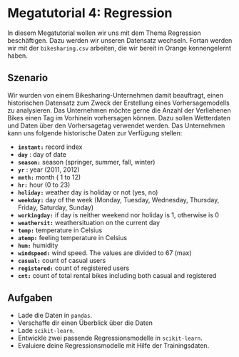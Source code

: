 # Megatutorial 4: Regression

In diesem Megatutorial wollen wir uns mit dem Thema Regression beschäftigen. Dazu werden wir unseren Datensatz wechseln. Fortan werden wir mit der `bikesharing.csv` arbeiten, die wir bereit in Orange kennengelernt haben.

## Szenario

Wir wurden von einem Bikesharing-Unternehmen damit beauftragt, einen historischen Datensatz zum Zweck der Erstellung eines Vorhersagemodells zu analysieren. Das Unternehmen möchte gerne die Anzahl der Verliehenen Bikes einen Tag im Vorhinein vorhersagen können. Dazu sollen Wetterdaten und Daten über den Vorhersagetag verwendet werden. Das Unternehmen kann uns folgende historische Daten zur Verfügung stellen:

* **``instant:``** record index
* **``day``** : day of date
* **``season:``** season (springer, summer, fall, winter)
* **``yr``** : year (2011, 2012)
* **``mnth:``** month ( 1 to 12)
* **``hr:``** hour (0 to 23)
* **``holiday:``** weather day is holiday or not (yes, no)
* **``weekday:``** day of the week (Monday, Tuesday, Wednesday, Thursday, Friday, Saturday, Sunday)
* **``workingday:``** if day is neither weekend nor holiday is 1, otherwise is 0
* **``weathersit:``** weathersituation on the current day
* **``temp:``** temperature in Celsius
* **``atemp:``** feeling temperature in Celsius
* **``hum:``** humidity
* **``windspeed:``** wind speed. The values are divided to 67 (max)
* **``casual:``** count of casual users
* **``registered:``** count of registered users
* **``cnt:``** count of total rental bikes including both casual and registered

## Aufgaben

* Lade die Daten in `pandas`.
* Verschaffe dir einen Überblick über die Daten
* Lade `scikit-learn`.
* Entwickle zwei passende Regressionsmodelle in `scikit-learn`.
* Evaluiere deine Regressionsmodelle mit Hilfe der Trainingsdaten.
